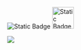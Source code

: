<!--

### Hi there

## A que me dedico actualmente
actualmente me encuentro cursando la carrera Data Science de henry en la etapa anterior a proyectos individuales

## Me gustaria
*
*
*
##  Herramientas
*
*

## Idiomas 
* Español(Nativo)
* Ingles(aprendiendo)
<!--
**tDelbarco/tDelbarco** is a ✨ _special_ ✨ repository because its `README.md` (this file) appears on your GitHub profile.

Here are some ideas to get you started:

- 🔭 I’m currently working on ...
- 🌱 I’m currently learning ...

- 👯 I’m looking to collaborate on ...
- 🤔 I’m looking for help with ...
- 💬 Ask me about ...

- 📫 How to reach me: ...

- 😄 Pronouns: ...
- ⚡ Fun fact: ...
-->
![Static Badge](https://img.shields.io/badge/holamundo-ffffff?style=for-the-badge&logo=Python)
<img style="height: 50px" alt="Static Badge" src="https://img.shields.io/badge/holamundo-ffffff?style=for-the-badge&logo=Python">


<picture>
  <source
    srcset="https://github-readme-stats.vercel.app/api?username=tDelbarco&show_icons=true&theme=dark"
    media="(prefers-color-scheme: dark)"
  />
  <source
    srcset="https://github-readme-stats.vercel.app/api?username=tDelbarco&show_icons=true"
    media="(prefers-color-scheme: light), (prefers-color-scheme: no-preference)"
  />
  <img src="https://github-readme-stats.vercel.app/api?username=tDelbarco&show_icons=true" />
</picture>
